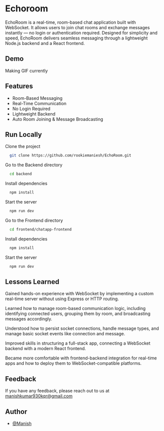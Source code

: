 
# Echoroom

EchoRoom is a real-time, room-based chat application built with WebSocket.
It allows users to join chat rooms and exchange messages instantly — no login or authentication required. Designed for simplicity and speed, EchoRoom delivers seamless messaging through a lightweight Node.js backend and a React frontend.





## Demo

Making GIF currently


## Features

- Room-Based Messaging
- Real-Time Communication
- No Login Required
- Lightweight Backend
- Auto Room Joining & Message Broadcasting


## Run Locally

Clone the project

```bash
  git clone https://github.com/rookiemaniesh/EchoRoom.git
```

Go to the Backend directory

```bash
  cd backend
```

Install dependencies

```bash
  npm install
```

Start the server

```bash
  npm run dev
```
Go to the Frontend directory

```bash
  cd frontend/chatapp-frontend
```

Install dependencies

```bash
  npm install
```

Start the server

```bash
  npm run dev
```

## Lessons Learned

Gained hands-on experience with WebSocket by implementing a custom real-time server without using Express or HTTP routing.

Learned how to manage room-based communication logic, including identifying connected users, grouping them by room, and broadcasting messages accordingly.

Understood how to persist socket connections, handle message types, and manage basic socket events like connection and message.

Improved skills in structuring a full-stack app, connecting a WebSocket backend with a modern React frontend.

Became more comfortable with frontend-backend integration for real-time apps and how to deploy them to WebSocket-compatible platforms.


## Feedback

If you have any feedback, please reach out to us at manishkumar930kqr@gmail.com


## Author

- [@Manish](https://x.com/manishDebugs)

